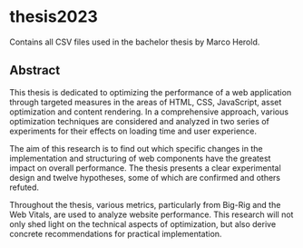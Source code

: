 # thesis2023
Contains all CSV files used in the bachelor thesis by Marco Herold.

## Abstract
This thesis is dedicated to optimizing the performance of a web application through targeted measures in the areas of HTML, CSS, JavaScript, asset optimization and content rendering. In a comprehensive approach, various optimization techniques are considered and analyzed in two series of experiments for their effects on loading time and user experience.

The aim of this research is to find out which specific changes in the implementation and structuring of web components have the greatest impact on overall performance. The thesis presents a clear experimental design and twelve hypotheses, some of which are confirmed and others refuted.

Throughout the thesis, various metrics, particularly from Big-Rig and the Web Vitals, are used to analyze website performance. This research will not only shed light on the technical aspects of optimization, but also derive concrete recommendations for practical implementation.